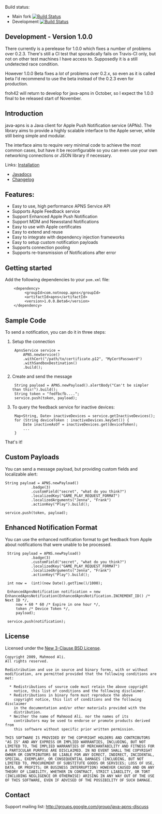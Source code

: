 Build status:

   * Main fork [![Build Status](https://travis-ci.org/notnoop/java-apns.png)](https://travis-ci.org/notnoop/java-apns)
   * Development [![Build Status](https://travis-ci.org/java-apns/java-apns.png)](https://travis-ci.org/java-apns/java-apns)

Development - Version 1.0.0
---------------------------
There currently is a perelease for 1.0.0 which fixes a number of problems over 0.2.3. 
There's still a CI test that sporadically fails on Travis-CI only, but not on other test
machines I have access to. Supposedly it is a still undetected race condition.

However 1.0.0 Beta fixes a *lot* of problems over 0.2.x, so even as it is called beta
I'd recommend to use the beta instead of the 0.2.3 even for production.

froh42 will return to develop for java-apns in October, so I expect the 1.0.0 final
to be released start of November.


Introduction
------------

java-apns is a Java client for Apple Push Notification service (APNs).
The library aims to provide a highly scalable interface to the Apple
server, while still being simple and modular.

The interface aims to require very minimal code to achieve the most common
cases, but have it be reconfigurable so you can even use your own networking
connections or JSON library if necessary.

Links: [Installation](http://wiki.github.com/notnoop/java-apns/installation)
- [Javadocs](http://notnoop.github.com/java-apns/apidocs/index.html)
- [Changelog](CHANGELOG)

Features:
--------------
  *  Easy to use, high performance APNS Service API
  *  Supports Apple Feedback service
  *  Support Enhanced Apple Push Notification
  *  Support MDM and Newsstand Notifications
  *  Easy to use with Apple certificates
  *  Easy to extend and reuse
  *  Easy to integrate with dependency injection frameworks
  *  Easy to setup custom notification payloads
  *  Supports connection pooling
  *  Supports re-transmission of Notifications after error

Getting started
---------------

Add the following dependencies to your `pom.xml` file:


        <dependency>
             <groupId>com.notnoop.apns</groupId>
             <artifactId>apns</artifactId>
             <version>1.0.0.Beta6</version>
        </dependency>

Sample Code
-----------

To send a notification, you can do it in three steps:

1. Setup the connection

        ApnsService service =
            APNS.newService()
            .withCert("/path/to/certificate.p12", "MyCertPassword")
            .withSandboxDestination()
            .build();

2. Create and send the message

        String payload = APNS.newPayload().alertBody("Can't be simpler than this!").build();
        String token = "fedfbcfb....";
        service.push(token, payload);

3. To query the feedback service for inactive devices:

        Map<String, Date> inactiveDevices = service.getInactiveDevices();
        for (String deviceToken : inactiveDevices.keySet()) {
            Date inactiveAsOf = inactiveDevices.get(deviceToken);
            ...
        }

That's it!

Custom Payloads
----------------

You can send a message payload, but providing custom fields and
localizable alert:

    String payload = APNS.newPayload()
                .badge(3)
                .customField("secret", "what do you think?")
                .localizedKey("GAME_PLAY_REQUEST_FORMAT")
                .localizedArguments("Jenna", "Frank")
                .actionKey("Play").build();

    service.push(token, payload);


Enhanced Notification Format
----------------

You can use the enhanced notification format to get feedback from Apple about notifications that were unable to be processed.

     String payload = APNS.newPayload()
                .badge(3)
                .customField("secret", "what do you think?")
                .localizedKey("GAME_PLAY_REQUEST_FORMAT")
                .localizedArguments("Jenna", "Frank")
                .actionKey("Play").build();

     int now =  (int)(new Date().getTime()/1000);

     EnhancedApnsNotification notification = new EnhancedApnsNotification(EnhancedApnsNotification.INCREMENT_ID() /* Next ID */,
         now + 60 * 60 /* Expire in one hour */,
         token /* Device Token */,
         payload);

     service.push(notification);


License
----------------

Licensed under the [New 3-Clause BSD License](http://www.opensource.org/licenses/BSD-3-Clause).

    Copyright 2009, Mahmood Ali.
    All rights reserved.

    Redistribution and use in source and binary forms, with or without
    modification, are permitted provided that the following conditions are
    met:

      * Redistributions of source code must retain the above copyright
        notice, this list of conditions and the following disclaimer.
      * Redistributions in binary form must reproduce the above
        copyright notice, this list of conditions and the following disclaimer
        in the documentation and/or other materials provided with the
        distribution.
      * Neither the name of Mahmood Ali. nor the names of its
        contributors may be used to endorse or promote products derived from
        this software without specific prior written permission.

    THIS SOFTWARE IS PROVIDED BY THE COPYRIGHT HOLDERS AND CONTRIBUTORS
    "AS IS" AND ANY EXPRESS OR IMPLIED WARRANTIES, INCLUDING, BUT NOT
    LIMITED TO, THE IMPLIED WARRANTIES OF MERCHANTABILITY AND FITNESS FOR
    A PARTICULAR PURPOSE ARE DISCLAIMED. IN NO EVENT SHALL THE COPYRIGHT
    OWNER OR CONTRIBUTORS BE LIABLE FOR ANY DIRECT, INDIRECT, INCIDENTAL,
    SPECIAL, EXEMPLARY, OR CONSEQUENTIAL DAMAGES (INCLUDING, BUT NOT
    LIMITED TO, PROCUREMENT OF SUBSTITUTE GOODS OR SERVICES; LOSS OF USE,
    DATA, OR PROFITS; OR BUSINESS INTERRUPTION) HOWEVER CAUSED AND ON ANY
    THEORY OF LIABILITY, WHETHER IN CONTRACT, STRICT LIABILITY, OR TORT
    (INCLUDING NEGLIGENCE OR OTHERWISE) ARISING IN ANY WAY OUT OF THE USE
    OF THIS SOFTWARE, EVEN IF ADVISED OF THE POSSIBILITY OF SUCH DAMAGE.


Contact
---------------
Support mailing list: http://groups.google.com/group/java-apns-discuss 

